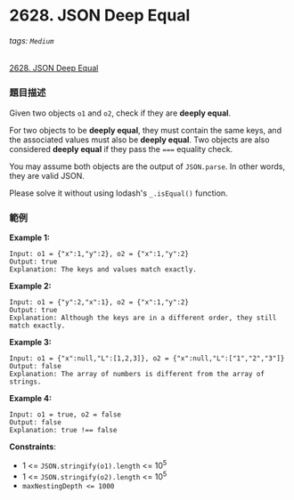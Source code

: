# 2628. JSON Deep Equal

###### tags: `Medium`

[2628. JSON Deep Equal](https://leetcode.com/problems/json-deep-equal/)

### 題目描述

Given two objects `o1` and `o2`, check if they are **deeply equal**.

For two objects to be **deeply equal**, they must contain the same keys, and the associated values must also be **deeply equal**. Two objects are also considered **deeply equal** if they pass the `===` equality check.

You may assume both objects are the output of `JSON.parse`. In other words, they are valid JSON.

Please solve it without using lodash's `_.isEqual()` function.

### 範例

**Example 1:**

```
Input: o1 = {"x":1,"y":2}, o2 = {"x":1,"y":2}
Output: true
Explanation: The keys and values match exactly.
```

**Example 2:**

```
Input: o1 = {"y":2,"x":1}, o2 = {"x":1,"y":2}
Output: true
Explanation: Although the keys are in a different order, they still match exactly.
```

**Example 3:**

```
Input: o1 = {"x":null,"L":[1,2,3]}, o2 = {"x":null,"L":["1","2","3"]}
Output: false
Explanation: The array of numbers is different from the array of strings.
```

**Example 4:**

```
Input: o1 = true, o2 = false
Output: false
Explanation: true !== false
```

**Constraints**:

- 1 <= `JSON.stringify(o1).length` <= 10<sup>5</sup>
- 1 <= `JSON.stringify(o2).length` <= 10<sup>5</sup>
- `maxNestingDepth <= 1000`
